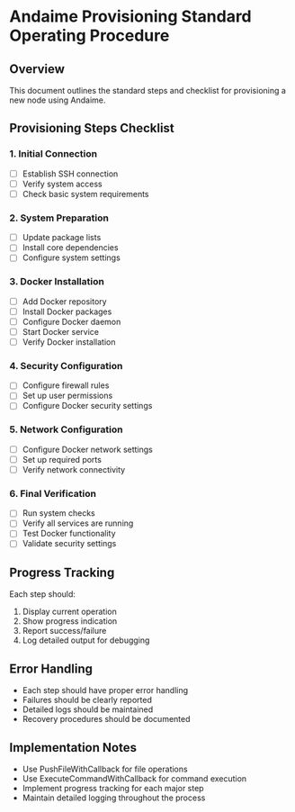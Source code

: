 # Andaime Provisioning Standard Operating Procedure

## Overview
This document outlines the standard steps and checklist for provisioning a new node using Andaime.

## Provisioning Steps Checklist

### 1. Initial Connection
- [ ] Establish SSH connection
- [ ] Verify system access
- [ ] Check basic system requirements

### 2. System Preparation
- [ ] Update package lists
- [ ] Install core dependencies
- [ ] Configure system settings

### 3. Docker Installation
- [ ] Add Docker repository
- [ ] Install Docker packages
- [ ] Configure Docker daemon
- [ ] Start Docker service
- [ ] Verify Docker installation

### 4. Security Configuration
- [ ] Configure firewall rules
- [ ] Set up user permissions
- [ ] Configure Docker security settings

### 5. Network Configuration
- [ ] Configure Docker network settings
- [ ] Set up required ports
- [ ] Verify network connectivity

### 6. Final Verification
- [ ] Run system checks
- [ ] Verify all services are running
- [ ] Test Docker functionality
- [ ] Validate security settings

## Progress Tracking
Each step should:
1. Display current operation
2. Show progress indication
3. Report success/failure
4. Log detailed output for debugging

## Error Handling
- Each step should have proper error handling
- Failures should be clearly reported
- Detailed logs should be maintained
- Recovery procedures should be documented

## Implementation Notes
- Use PushFileWithCallback for file operations
- Use ExecuteCommandWithCallback for command execution
- Implement progress tracking for each major step
- Maintain detailed logging throughout the process
